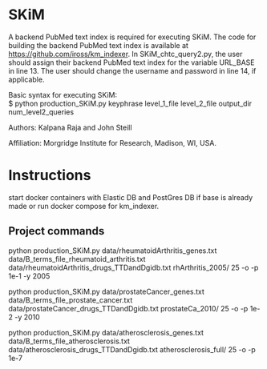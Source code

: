 # SKiM

A backend PubMed text index is required for executing SKiM. The code for building the backend PubMed text index is available at https://github.com/iross/km_indexer. In SKiM_chtc_query2.py, the user should assign their backend PubMed text index for the variable URL_BASE in line 13. The user should change the username and password in line 14, if applicable.  

Basic syntax for executing SKiM:   
$ python production_SKiM.py keyphrase level_1_file level_2_file output_dir num_level2_queries  
   
Authors: Kalpana Raja and John Steill  
   
Affiliation: Morgridge Institute for Research, Madison, WI, USA.   

# Instructions
start docker containers with Elastic DB and PostGres DB if base is already made or run docker compose for km_indexer.

## Project commands
python production_SKiM.py data/rheumatoidArthritis_genes.txt data/B_terms_file_rheumatoid_arthritis.txt data/rheumatoidArthritis_drugs_TTDandDgidb.txt rhArthritis_2005/ 25 -o -p 1e-1 -y 2005

python production_SKiM.py data/prostateCancer_genes.txt data/B_terms_file_prostate_cancer.txt data/prostateCancer_drugs_TTDandDgidb.txt prostateCa_2010/ 25 -o -p 1e-2 -y 2010

python production_SKiM.py data/atherosclerosis_genes.txt data/B_terms_file_atherosclerosis.txt data/atherosclerosis_drugs_TTDandDgidb.txt atherosclerosis_full/ 25 -o -p 1e-7
